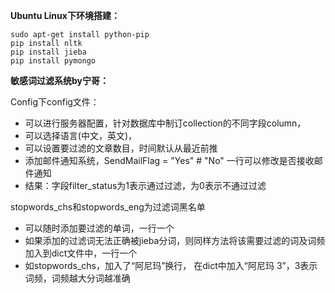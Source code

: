 **Ubuntu Linux下环境搭建：**
 
    sudo apt-get install python-pip  
    pip install nltk  
    pip install jieba  
    pip install pymongo  


**敏感词过滤系统by宁哥：**  

Config下config文件：  
* 可以进行服务器配置，针对数据库中制订collection的不同字段column，  
* 可以选择语言(中文，英文)，  
* 可以设置要过滤的文章数目，时间默认从最近前推  
* 添加邮件通知系统，SendMailFlag = "Yes" # "No" 一行可以修改是否接收邮件通知  
* 结果：字段filter_status为1表示通过过滤，为0表示不通过过滤  

stopwords_chs和stopwords_eng为过滤词黑名单  
* 可以随时添加要过滤的单词，一行一个  
* 如果添加的过滤词无法正确被jieba分词，则同样方法将该需要过滤的词及词频加入到dict文件中，一行一个  
* 如stopwords_chs，加入了“阿尼玛”换行， 在dict中加入“阿尼玛 3”，3表示词频，词频越大分词越准确  